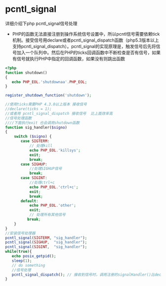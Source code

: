 # pcntl_signal
详细介绍下php pcntl_signal信号处理
* PHP的函数无法直接注册到操作系统信号设置中，所以pcntl信号需要依赖tick机制。接受信号用declare或者pcntl_signal_dispatch函数（php5.3版本以上支持pcntl_signal_dispatch）。pcntl_signal的实现原理是，触发信号后先将信号加入一个队列中。然后在PHP的ticks回调函数中不断检查是否有信号，如果有信号就执行PHP中指定的回调函数，如果没有则跳出函数
 
 ```php
<?php
function shutdown()
{
    echo PHP_EOL.'shutdownaa'.PHP_EOL;
}

register_shutdown_function('shutdown');

//使用ticks需要PHP 4.3.0以上版本 接收信号
//declare(ticks = 1);
//或者用 pcntl_signal_dispatch 接收信号  比上面效率高
//信号处理函数
////下面执行exit 也会调用shutdown函数
function sig_handler($signo)
{
     switch ($signo) {
        case SIGTERM:
            // 处理kill
            echo PHP_EOL.'killsys';
            exit;
            break;
        case SIGHUP:
            //处理SIGHUP信号
            break;
        case SIGINT:
            //处理ctrl+c
            echo PHP_EOL.'ctrl+c';
            exit;
            break;
        default:
            echo PHP_EOL.'other';
            exit;
            // 处理所有其他信号
           break;
     }
}
//安装信号处理器
pcntl_signal(SIGTERM, "sig_handler");
pcntl_signal(SIGHUP,  "sig_handler");
pcntl_signal(SIGINT,  "sig_handler");
while(true){
    echo posix_getpid();
    sleep(1);
    // do something
    //信号处理
    pcntl_signal_dispatch(); // 接收到信号时，调用注册的signalHandler()比declare效率更高 php5.3版本以上支持
}
```


